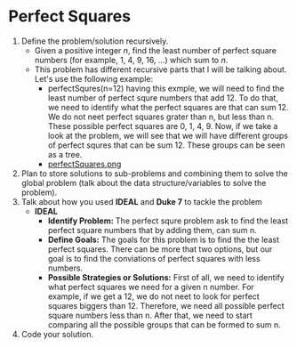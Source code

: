 # **Perfect Squares**

1. Define the problem/solution recursively.
   - Given a positive integer _n_, find the least number of perfect square numbers (for example, 1, 4, 9, 16, ...) which sum to _n_.
   - This problem has different recursive parts that I will be talking about. Let's use the following example:
     - perfectSqures(n=12) having this exmple, we will need to find the least number of perfect squre numbers that add 12. To do that, we need to identify what the perfect squares are that can sum 12. We do not neet perfect squares grater than n, but less than n. These possible perfect squares are 0, 1, 4, 9. Now, if we take a look at the problem, we will see that we will have different groups of perfect squres that can be sum 12. These groups can be seen as a tree.
     - [perfectSquares.png](https://github.com/DilanRamirez/problem-solving-exercises/blob/master/exams/exam2/perfectSquares/perfectSquares.png)
2. Plan to store solutions to sub-problems and combining them to solve the global problem (talk about the data structure/variables to solve the problem).
3. Talk about how you used **IDEAL** and **Duke 7** to tackle the problem
   - **IDEAL**
     - **Identify Problem:** The perfect squre problem ask to find the least perfect square numbers that by adding them, can sum n.
     - **Define Goals:** The goals for this problem is to find the the least perfect squares. There can be more that two options, but our goal is to find the conviations of perfect squares with less numbers.
     - **Possible Strategies or Solutions:** First of all, we need to identify what perfect squares we need for a given n number. For example, if we get a 12, we do not neet to look for perfect squares biggers than 12. Therefore, we need all possible perfect square numbers less than n. After that, we need to start comparing all the possible groups that can be formed to sum n.
4. Code your solution.
